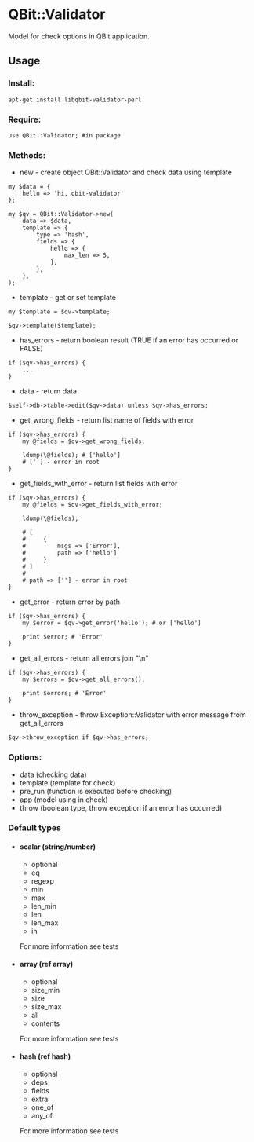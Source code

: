 QBit::Validator
=====

Model for check options in QBit application.

## Usage

### Install:

```
apt-get install libqbit-validator-perl
```

### Require:

```
use QBit::Validator; #in package
```

### Methods:

  - new - create object QBit::Validator and check data using template

```
my $data = {
    hello => 'hi, qbit-validator'
};

my $qv = QBit::Validator->new(
    data => $data,
    template => {
        type => 'hash',
        fields => {
            hello => {
                max_len => 5,
            },
        },
    },
);
```

  - template - get or set template

```
my $template = $qv->template;

$qv->template($template);
```

  - has_errors - return boolean result (TRUE if an error has occurred or FALSE)

```
if ($qv->has_errors) {
    ...
}
```

  - data - return data

```
$self->db->table->edit($qv->data) unless $qv->has_errors;
```

  - get_wrong_fields - return list name of fields with error

```
if ($qv->has_errors) {
    my @fields = $qv->get_wrong_fields;

    ldump(\@fields); # ['hello']
    # [''] - error in root
}
```

  - get_fields_with_error - return list fields with error

```
if ($qv->has_errors) {
    my @fields = $qv->get_fields_with_error;

    ldump(\@fields);

    # [
    #     {
    #         msgs => ['Error'],
    #         path => ['hello']
    #     }
    # ]
    #
    # path => [''] - error in root
}
```

  - get_error - return error by path

```
if ($qv->has_errors) {
    my $error = $qv->get_error('hello'); # or ['hello']

    print $error; # 'Error'
}
```

  - get_all_errors - return all errors join "\n"

```
if ($qv->has_errors) {
    my $errors = $qv->get_all_errors();

    print $errors; # 'Error'
}
```

  - throw_exception - throw Exception::Validator with error message from get_all_errors

```
$qv->throw_exception if $qv->has_errors;
```

### Options:

  - data (checking data)
  - template (template for check)
  - pre_run (function is executed before checking)
  - app (model using in check)
  - throw (boolean type, throw exception if an error has occurred)

### Default types

  - #### scalar (string/number)

    - optional
    - eq
    - regexp
    - min
    - max
    - len_min
    - len
    - len_max
    - in

    For more information see tests

  - #### array (ref array)

    - optional
    - size_min
    - size
    - size_max
    - all
    - contents

    For more information see tests

  - #### hash (ref hash)

    - optional
    - deps
    - fields
    - extra
    - one_of
    - any_of

    For more information see tests
